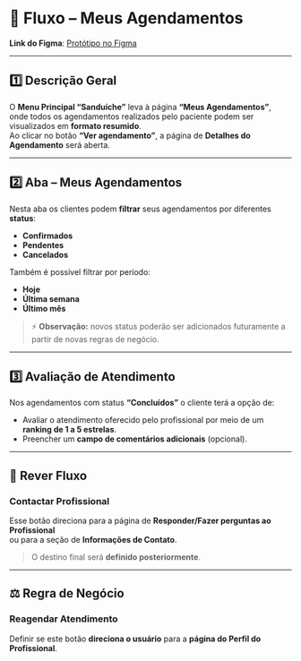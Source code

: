 # 📅 Fluxo – Meus Agendamentos

**Link do Figma**: [Protótipo no Figma](https://www.figma.com/design/NtXWClFNNGscXzSd38vwmX/Squad-Design_ConectaBem_v.28.07.25?node-id=8731-32520&t=DLiloAaLV3P66Y1Y-4)

---

## 1️⃣ Descrição Geral
O **Menu Principal “Sanduíche”** leva à página **“Meus Agendamentos”**, onde todos os agendamentos realizados pelo paciente podem ser visualizados em **formato resumido**.  
Ao clicar no botão **“Ver agendamento”**, a página de **Detalhes do Agendamento** será aberta.

---

## 2️⃣ Aba – Meus Agendamentos
Nesta aba os clientes podem **filtrar** seus agendamentos por diferentes **status**:
- **Confirmados**
- **Pendentes**
- **Cancelados**

Também é possível filtrar por período:
- **Hoje**
- **Última semana**
- **Último mês**

> ⚡ **Observação:** novos status poderão ser adicionados futuramente a partir de novas regras de negócio.

---

## 3️⃣ Avaliação de Atendimento
Nos agendamentos com status **“Concluídos”** o cliente terá a opção de:
- Avaliar o atendimento oferecido pelo profissional por meio de um **ranking de 1 a 5 estrelas**.
- Preencher um **campo de comentários adicionais** (opcional).

---

## 🔄 Rever Fluxo
### Contactar Profissional
Esse botão direciona para a página de **Responder/Fazer perguntas ao Profissional**  
ou para a seção de **Informações de Contato**.  
> O destino final será **definido posteriormente**.

---

## ⚖️ Regra de Negócio
### Reagendar Atendimento
Definir se este botão **direciona o usuário** para a **página do Perfil do Profissional**.
